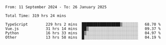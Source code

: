 <!--START_SECTION:waka-->

```abap
From: 11 September 2024 - To: 26 January 2025

Total Time: 319 hrs 24 mins

TypeScript        229 hrs 2 mins  █████████████████▒░░░░░░░   68.70 %
Vue.js            31 hrs 14 mins  ██▒░░░░░░░░░░░░░░░░░░░░░░   09.37 %
Python            16 hrs 33 mins  █▒░░░░░░░░░░░░░░░░░░░░░░░   04.97 %
Other             13 hrs 58 mins  █░░░░░░░░░░░░░░░░░░░░░░░░   04.19 %
```

<!--END_SECTION:waka-->
